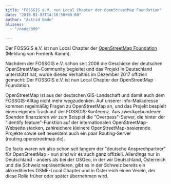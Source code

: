 ```yaml
---
title: "FOSSGIS e.V. nun Local Chapter der OpenStreetMap Foundation"
date: "2018-01-03T14:18:50+00:00"
author: "Astrid Emde"
aliases:
  - "/node/309"

---
```


<p>
Der FOSSGIS e.V. ist nun Local Chapter der <a href="https://osmfoundation.org/wiki/Main_Page" target="_blank">OpenStreetMap Foundation</a> (Meldung von Frederik Ramm).
</p>
<p>
Nachdem der FOSSGIS e.V. schon seit 2008 die Geschicke der deutschen OpenStreetMap-Community begleitet und das Projekt in Deutschland unterstützt hat, wurde dieses Verhältnis im Dezember 2017 offiziell gemacht: Der FOSSGIS e.V. ist nun Local Chapter der OpenStreetMap Foundation.
</p>
<p>
OpenStreetMap ist aus der deutschen GIS-Landschaft und damit auch dem FOSSGIS-Alltag nicht mehr wegzudenken. Auf unserer Info-Mailadresse kommen regelmäßig Fragen zu OpenStreetMap an, und das Projekt bespielt einen eigenen Track auf der FOSSGIS-Konferenz. Aus zweckgebundenen Spenden finanzieren wir zum Beispiel die "Overpass"-Server, die hinter der "identify feature"-Funktion auf der internationalen OpenStreetMap-Webseite stecken, zahlreichere kleinere OpenStreetMap-basierende Projekte sowie seit neuestem auch ein paar Routing-Server (routing.openstreetmap.de).
</p>
<p>
De facto waren wir also schon seit langem der "deutsche Ansprechpartner" für OpenStreetMap - nun sind wir es auch ganz offiziell. Allerdings nur in Deutschland - anders als bei der OSGeo, in der wir Deutschland, &Ouml;sterreich und die Schweiz repräsentieren, gibt es in der Schweiz bereits ein akkreditiertes OSMF-Local Chapter und in &Ouml;sterreich einen Verein, der diese Rolle früher oder später übernehmen wird.
</p>
